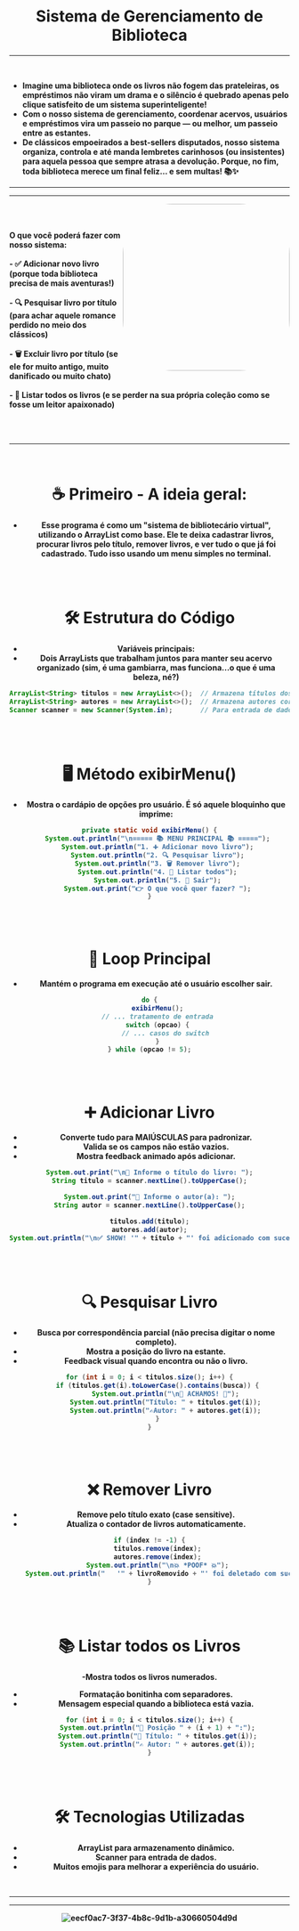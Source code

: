 <body>
    <center>
  <h1 align="center"> Sistema de Gerenciamento de Biblioteca </h1>
      <hr>
  <br>
      <div align="center">
        </div>

<div align="center">
        <ul>
          <li align="left"; ><b> Imagine uma biblioteca onde os livros não fogem das prateleiras, os empréstimos não viram um drama e o silêncio é quebrado apenas pelo clique satisfeito de um sistema superinteligente! <br></li>
          <li align="left"; ><b>Com o nosso sistema de gerenciamento, coordenar acervos, usuários e empréstimos vira um passeio no parque — ou melhor, um passeio entre as estantes. <br></li>
          <li align="left"; ><b> De clássicos empoeirados a best-sellers disputados, nosso sistema organiza, controla e até manda lembretes carinhosos (ou insistentes) para aquela pessoa que sempre atrasa a devolução. Porque, no fim, toda biblioteca merece um final feliz… e sem multas! 📚✨  <br></li>
        </ul>
            <hr>
            <hr>
        <img src="https://github.com/user-attachments/assets/7aa9b3f5-a1b2-49af-b588-364a9c8f18a4" width="300px" style="border-radius: 90px"; align="right">

</div> 
<br>

<p align="left"> <br>
<b> O que você poderá fazer com nosso sistema: </b> <br> <br> 
    - ✅ Adicionar novo livro (porque toda biblioteca precisa de mais aventuras!) <br> <br> 
    - 🔍 Pesquisar livro por título (para achar aquele romance perdido no meio dos clássicos) <br> <br> 
    - 🗑️ Excluir livro por título (se ele for muito antigo, muito danificado ou muito chato) <br> <br> 
    - 📜 Listar todos os livros (e se perder na sua própria coleção como se fosse um leitor apaixonado) <br> <br> 
</p> 


<br>
  <hr>
<br>


# ☕ Primeiro - A ideia geral:
- Esse programa é como um "sistema de bibliotecário virtual", utilizando o ArrayList como base. Ele te deixa cadastrar livros, procurar livros pelo título, remover livros, e ver tudo o que já foi cadastrado. Tudo isso usando um menu simples no terminal.

<br>
<br>


# 🛠️ Estrutura do Código
- Variáveis principais:
- Dois ArrayLists que trabalham juntos para manter seu acervo organizado (sim, é uma gambiarra, mas funciona...o que é uma beleza, né?)
```java
ArrayList<String> titulos = new ArrayList<>();  // Armazena títulos dos livros
ArrayList<String> autores = new ArrayList<>();  // Armazena autores correspondentes
Scanner scanner = new Scanner(System.in);       // Para entrada de dados
```

<br>
<br>

# 🖥️ Método exibirMenu()
- Mostra o cardápio de opções pro usuário. É só aquele bloquinho que imprime:
```java
private static void exibirMenu() {
    System.out.println("\n===== 📚 MENU PRINCIPAL 📚 =====");
    System.out.println("1. ➕ Adicionar novo livro");
    System.out.println("2. 🔍 Pesquisar livro");
    System.out.println("3. 🗑️ Remover livro");
    System.out.println("4. 📜 Listar todos");
    System.out.println("5. 🚪 Sair");
    System.out.print("👉 O que você quer fazer? ");
}
```


<br>
<br>

# 🔄 Loop Principal
- Mantém o programa em execução até o usuário escolher sair.
```java
do {
    exibirMenu();
    // ... tratamento de entrada
    switch (opcao) {
        // ... casos do switch
    }
} while (opcao != 5);
```

    
<br>
<br>

# ➕ Adicionar Livro 
- Converte tudo para MAIÚSCULAS para padronizar.
- Valida se os campos não estão vazios.
- Mostra feedback animado após adicionar.
```java
System.out.print("\n📝 Informe o título do livro: ");
String titulo = scanner.nextLine().toUpperCase();

System.out.print("📝 Informe o autor(a): ");
String autor = scanner.nextLine().toUpperCase();

titulos.add(titulo);
autores.add(autor);
System.out.println("\n✅ SHOW! '" + titulo + "' foi adicionado com sucesso!");
```


<br>
<br>

# 🔍 Pesquisar Livro
- Busca por correspondência parcial (não precisa digitar o nome completo).
- Mostra a posição do livro na estante.
- Feedback visual quando encontra ou não o livro.
```java
for (int i = 0; i < titulos.size(); i++) {
    if (titulos.get(i).toLowerCase().contains(busca)) {
        System.out.println("\n🎉 ACHAMOS! 🎉");
        System.out.println("Título: " + titulos.get(i));
        System.out.println("✍Autor: " + autores.get(i));
    }
}
```

<br>
<br>

# ❌ Remover Livro
- Remove pelo título exato (case sensitive).
- Atualiza o contador de livros automaticamente.
```java
if (index != -1) {
    titulos.remove(index);
    autores.remove(index);
    System.out.println("\n💥 *POOF* 💥");
    System.out.println("   '" + livroRemovido + "' foi deletado com sucesso!");
}
```

<br>
<br>

# 📚 Listar todos os Livros
-Mostra todos os livros numerados.
- Formatação bonitinha com separadores.
- Mensagem especial quando a biblioteca está vazia.
```java
for (int i = 0; i < titulos.size(); i++) {
    System.out.println("📌 Posição " + (i + 1) + ":");
    System.out.println("📖 Título: " + titulos.get(i));
    System.out.println("✍️ Autor: " + autores.get(i));
}
```

<br>
<br>

# 🛠️ Tecnologias Utilizadas
- ArrayList para armazenamento dinâmico.
- Scanner para entrada de dados.
- Muitos emojis para melhorar a experiência do usuário.

<br>
     <hr>
     <hr>


  ![eecf0ac7-3f37-4b8c-9d1b-a30660504d9d](https://github.com/user-attachments/assets/dffb81c8-3915-40fe-b279-784943908139)

</div>
